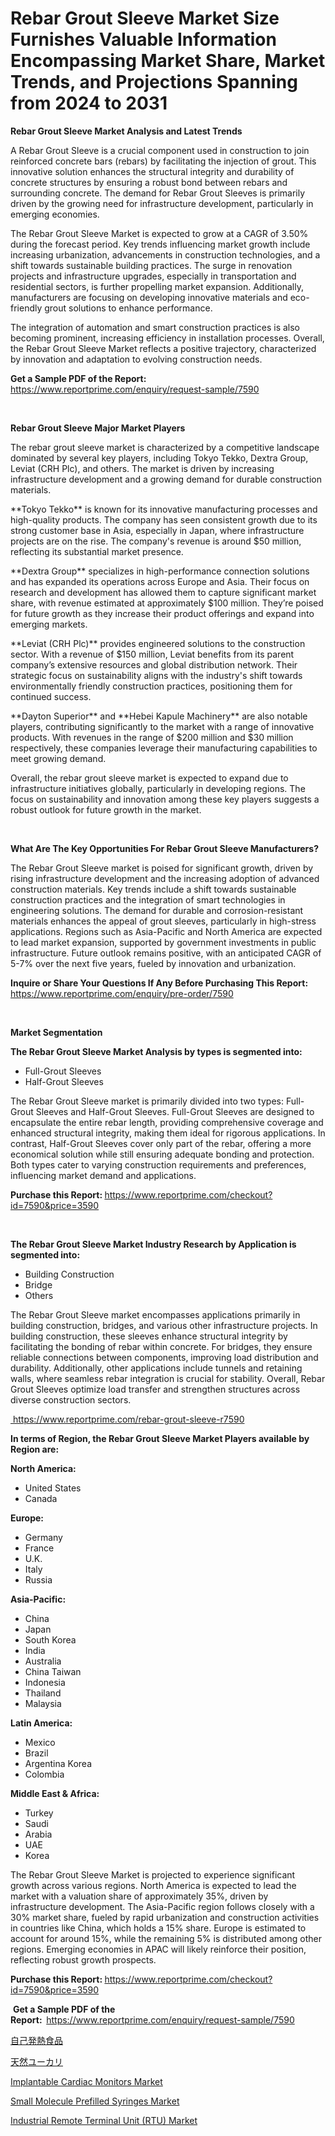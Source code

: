 <p><h1>Rebar Grout Sleeve Market Size Furnishes Valuable Information Encompassing Market Share, Market Trends, and Projections Spanning from 2024 to 2031</h1></p><p><strong>Rebar Grout Sleeve Market Analysis and Latest Trends</strong></p>
<p><p>A Rebar Grout Sleeve is a crucial component used in construction to join reinforced concrete bars (rebars) by facilitating the injection of grout. This innovative solution enhances the structural integrity and durability of concrete structures by ensuring a robust bond between rebars and surrounding concrete. The demand for Rebar Grout Sleeves is primarily driven by the growing need for infrastructure development, particularly in emerging economies. </p><p>The Rebar Grout Sleeve Market is expected to grow at a CAGR of 3.50% during the forecast period. Key trends influencing market growth include increasing urbanization, advancements in construction technologies, and a shift towards sustainable building practices. The surge in renovation projects and infrastructure upgrades, especially in transportation and residential sectors, is further propelling market expansion. Additionally, manufacturers are focusing on developing innovative materials and eco-friendly grout solutions to enhance performance. </p><p>The integration of automation and smart construction practices is also becoming prominent, increasing efficiency in installation processes. Overall, the Rebar Grout Sleeve Market reflects a positive trajectory, characterized by innovation and adaptation to evolving construction needs.</p></p>
<p><strong>Get a Sample PDF of the Report:&nbsp;</strong> <a href="https://www.reportprime.com/enquiry/request-sample/7590">https://www.reportprime.com/enquiry/request-sample/7590</a></p>
<p>&nbsp;</p>
<p><strong>Rebar Grout Sleeve Major Market Players</strong></p>
<p><p>The rebar grout sleeve market is characterized by a competitive landscape dominated by several key players, including Tokyo Tekko, Dextra Group, Leviat (CRH Plc), and others. The market is driven by increasing infrastructure development and a growing demand for durable construction materials.</p><p>**Tokyo Tekko** is known for its innovative manufacturing processes and high-quality products. The company has seen consistent growth due to its strong customer base in Asia, especially in Japan, where infrastructure projects are on the rise. The company's revenue is around $50 million, reflecting its substantial market presence.</p><p>**Dextra Group** specializes in high-performance connection solutions and has expanded its operations across Europe and Asia. Their focus on research and development has allowed them to capture significant market share, with revenue estimated at approximately $100 million. They’re poised for future growth as they increase their product offerings and expand into emerging markets.</p><p>**Leviat (CRH Plc)** provides engineered solutions to the construction sector. With a revenue of $150 million, Leviat benefits from its parent company’s extensive resources and global distribution network. Their strategic focus on sustainability aligns with the industry's shift towards environmentally friendly construction practices, positioning them for continued success.</p><p>**Dayton Superior** and **Hebei Kapule Machinery** are also notable players, contributing significantly to the market with a range of innovative products. With revenues in the range of $200 million and $30 million respectively, these companies leverage their manufacturing capabilities to meet growing demand.</p><p>Overall, the rebar grout sleeve market is expected to expand due to infrastructure initiatives globally, particularly in developing regions. The focus on sustainability and innovation among these key players suggests a robust outlook for future growth in the market.</p></p>
<p>&nbsp;</p>
<p><strong>What Are The Key Opportunities For Rebar Grout Sleeve Manufacturers?</strong></p>
<p><p>The Rebar Grout Sleeve market is poised for significant growth, driven by rising infrastructure development and the increasing adoption of advanced construction materials. Key trends include a shift towards sustainable construction practices and the integration of smart technologies in engineering solutions. The demand for durable and corrosion-resistant materials enhances the appeal of grout sleeves, particularly in high-stress applications. Regions such as Asia-Pacific and North America are expected to lead market expansion, supported by government investments in public infrastructure. Future outlook remains positive, with an anticipated CAGR of 5-7% over the next five years, fueled by innovation and urbanization.</p></p>
<p><strong>Inquire or Share Your Questions If Any Before Purchasing This Report:</strong> <a href="https://www.reportprime.com/enquiry/pre-order/7590">https://www.reportprime.com/enquiry/pre-order/7590</a></p>
<p>&nbsp;</p>
<p><strong>Market Segmentation</strong></p>
<p><strong>The Rebar Grout Sleeve Market Analysis by types is segmented into:</strong></p>
<p><ul><li>Full-Grout Sleeves</li><li>Half-Grout Sleeves</li></ul></p>
<p><p>The Rebar Grout Sleeve market is primarily divided into two types: Full-Grout Sleeves and Half-Grout Sleeves. Full-Grout Sleeves are designed to encapsulate the entire rebar length, providing comprehensive coverage and enhanced structural integrity, making them ideal for rigorous applications. In contrast, Half-Grout Sleeves cover only part of the rebar, offering a more economical solution while still ensuring adequate bonding and protection. Both types cater to varying construction requirements and preferences, influencing market demand and applications.</p></p>
<p><strong>Purchase this Report:&nbsp;</strong><a href="https://www.reportprime.com/checkout?id=7590&price=3590">https://www.reportprime.com/checkout?id=7590&price=3590</a></p>
<p>&nbsp;</p>
<p><strong>The Rebar Grout Sleeve Market Industry Research by Application is segmented into:</strong></p>
<p><ul><li>Building Construction</li><li>Bridge</li><li>Others</li></ul></p>
<p><p>The Rebar Grout Sleeve market encompasses applications primarily in building construction, bridges, and various other infrastructure projects. In building construction, these sleeves enhance structural integrity by facilitating the bonding of rebar within concrete. For bridges, they ensure reliable connections between components, improving load distribution and durability. Additionally, other applications include tunnels and retaining walls, where seamless rebar integration is crucial for stability. Overall, Rebar Grout Sleeves optimize load transfer and strengthen structures across diverse construction sectors.</p></p>
<p><a href="https://www.reportprime.com/rebar-grout-sleeve-r7590">&nbsp;https://www.reportprime.com/rebar-grout-sleeve-r7590</a></p>
<p><strong>In terms of Region, the Rebar Grout Sleeve Market Players available by Region are:</strong></p>
<p>
    <p> <strong> North America: </strong>
        <ul>
            <li>United States</li>
            <li>Canada</li>
        </ul>
        </p> 
    <p> <strong> Europe: </strong>
        <ul>
            <li>Germany</li>
            <li>France</li>
            <li>U.K.</li>
            <li>Italy</li>
            <li>Russia</li>
        </ul>
        </p> 
    <p> <strong> Asia-Pacific: </strong>
        <ul>
            <li>China</li>
            <li>Japan</li>
            <li>South Korea</li>
            <li>India</li>
            <li>Australia</li>
            <li>China Taiwan</li>
            <li>Indonesia</li>
            <li>Thailand</li>
            <li>Malaysia</li>
        </ul>
        </p> 
    <p> <strong> Latin America: </strong>
        <ul>
            <li>Mexico</li>
            <li>Brazil</li>
            <li>Argentina Korea</li>
            <li>Colombia</li>
        </ul>
        </p> 
    <p> <strong> Middle East & Africa: </strong>
        <ul>
            <li>Turkey</li>
            <li>Saudi</li>
            <li>Arabia</li>
            <li>UAE</li>
            <li>Korea</li>
        </ul>
    </p>
    </p>
<p><p>The Rebar Grout Sleeve Market is projected to experience significant growth across various regions. North America is expected to lead the market with a valuation share of approximately 35%, driven by infrastructure development. The Asia-Pacific region follows closely with a 30% market share, fueled by rapid urbanization and construction activities in countries like China, which holds a 15% share. Europe is estimated to account for around 15%, while the remaining 5% is distributed among other regions. Emerging economies in APAC will likely reinforce their position, reflecting robust growth prospects.</p></p>
<p><strong>Purchase this Report: </strong><a href="https://www.reportprime.com/checkout?id=7590&price=3590">https://www.reportprime.com/checkout?id=7590&price=3590</a></p>
<p>&nbsp;<strong>Get a Sample PDF of the Report:&nbsp;&nbsp;</strong><a href="https://www.reportprime.com/enquiry/request-sample/7590">https://www.reportprime.com/enquiry/request-sample/7590</a></p>
<p><strong></strong></p>
<p><p><a href="https://medium.com/@bulahhamill83/%E3%82%B0%E3%83%AD%E3%83%BC%E3%83%90%E3%83%AB%E3%82%BB%E3%83%AB%E3%83%95%E3%83%92%E3%83%BC%E3%83%86%E3%82%A3%E3%83%B3%E3%82%B0%E9%A3%9F%E5%93%81%E5%B8%82%E5%A0%B4%E3%81%AB%E3%81%8A%E3%81%91%E3%82%8B%E6%96%B0%E3%81%9F%E3%81%AA%E6%A9%9F%E4%BC%9A%E3%81%A8%E8%AA%B2%E9%A1%8C-2024%E5%B9%B4-2031%E5%B9%B4-7c3f3a184958?postPublishedType=initial">自己発熱食品</a></p><p><a href="https://medium.com/@bulahhamill83/%E6%9C%AA%E6%9D%A5%E3%81%AE%E3%83%A6%E3%83%BC%E3%82%AB%E3%83%AA%E3%83%97%E3%83%88%E3%83%BC%E3%83%AB%E5%B8%82%E5%A0%B4%E3%81%AB%E9%96%A2%E3%81%99%E3%82%8B%E6%B4%9E%E5%AF%9F-2024%E5%B9%B4%E3%81%8B%E3%82%892031%E5%B9%B4%E3%81%AE%E3%83%88%E3%83%AC%E3%83%B3%E3%83%89%E3%81%A8%E5%9C%B0%E5%9F%9F%E5%88%86%E6%9E%90-a5ebe9d87d57?postPublishedType=initial">天然ユーカリ</a></p><p><a href="https://medium.com/@anthony.gray09986/the-implantable-cardiac-monitors-market-industry-provides-a-comprehensive-and-current-analysis-of-69c7692e76e8">Implantable Cardiac Monitors Market</a></p><p><a href="https://medium.com/@anthony.gray09986/this-report-on-small-molecule-prefilled-syringes-market-is-a-comprehensive-analysis-of-market-3c889849889e">Small Molecule Prefilled Syringes Market</a></p><p><a href="https://github.com/michaelhall412/Market-Research-Report-List-1/blob/main/industrial-remote-terminal-unit-rtu-market.md">Industrial Remote Terminal Unit (RTU) Market</a></p></p>